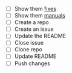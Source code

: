 - [ ] Show them [fixes](https://github.com/aguynamedryan/fixes)
- [ ] Show them [manuals](https://github.com/outcomesinsights/manuals)
- [ ] Create a repo
- [ ] Create an issue
- [ ] Update the README
- [ ] Close issue
- [ ] Clone repo
- [ ] Update README
- [ ] Push changes
